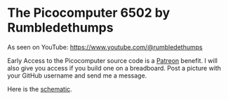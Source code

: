 # The Picocomputer 6502 by Rumbledethumps
As seen on YouTube: https://www.youtube.com/@rumbledethumps

Early Access to the Picocomputer source code is a [Patreon](https://www.patreon.com/rumbledethumps) benefit.
I will also give you access if you build one on a breadboard. Post a picture with your GitHub username
and send me a message.

Here is the [schematic](https://github.com/picocomputer/.github/blob/main/schematic.pdf).
